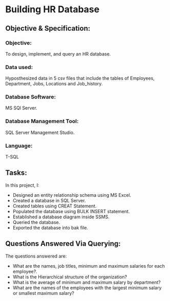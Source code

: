# Building HR Database

## Objective & Specification:

### Objective:
  To design, implement, and query an HR database.

### Data used:
  Hyposthesized data in 5 csv files that include the tables of Employees, Department, Jobs, Locations and Job_history.

### Database Software:
  MS SQl Server.

### Database Management Tool:
  SQL Server Management Studio.

### Language:
  T-SQL


## Tasks:
In this project, I:
- Designed an entity relationship schema using MS Excel.
- Created a database in SQL Server.
- Created tables using CREAT Statement.
- Populated the database using BULK INSERT statement.
- Established a database diagram inside SSMS.
- Queried the database.
- Exported the database into bak file.


## Questions Answered Via Querying:
The questions answered are:
- What are the names, job titles, minimum and maximum salaries for each employee?.
- What is the Hierarchical structure of the organization?
- What is the average of minimum and maximum salary by department?
- What are the names of the employees with the largest minimum salary or smallest maximum salary?









